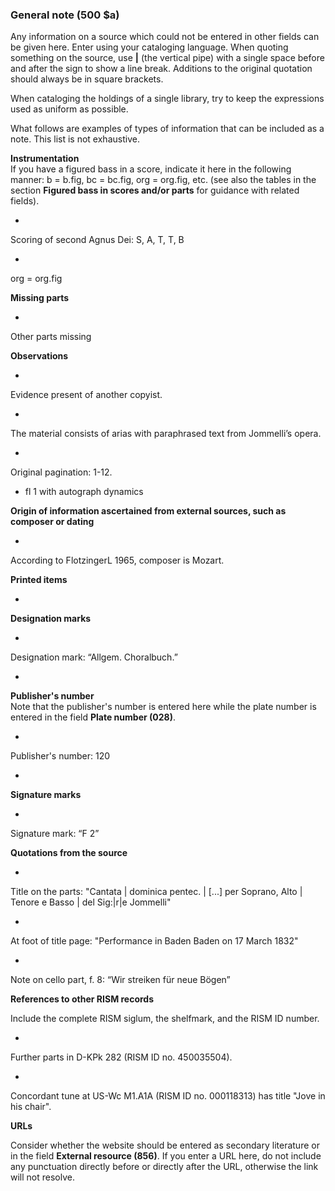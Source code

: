 ### General note (500 $a) 

Any information on a source which could not be entered in other fields can be given here. Enter using your cataloging language. When quoting something on the source, use **|** (the vertical pipe) with a single space before and after the sign to show a line break. Additions to the original quotation should always be in square brackets.

When cataloging the holdings of a single library, try to keep the expressions used as uniform as possible.

What follows are examples of types of information that can be included as a note. This list is not exhaustive.

**Instrumentation**  
If you have a figured bass in a score, indicate it here in the following manner: b = b.fig, bc = bc.fig, org = org.fig, etc. (see also the tables in the section **Figured bass in scores and/or parts** for guidance with related fields).

- 

Scoring of second Agnus Dei: S, A, T, T, B

- 

org = org.fig

**Missing parts**

- 

Other parts missing

**Observations**

- 

Evidence present of another copyist.

- 

The material consists of arias with paraphrased text from Jommelli’s opera.

- 

Original pagination: 1-12.

- fl 1 with autograph dynamics

**Origin of information ascertained from external sources, such as composer or dating**

- 

According to FlotzingerL 1965, composer is Mozart.

**Printed items**

- 

**Designation marks**

  - 

Designation mark: “Allgem. Choralbuch.”

- 

**Publisher's number**  
Note that the publisher's number is entered here while the plate number is entered in the field **Plate number (028)**.

  - 

Publisher's number: 120

- 

**Signature marks**

  - 

Signature mark: “F 2”

**Quotations from the source**

- 

Title on the parts: "Cantata | dominica pentec. | [...] per Soprano, Alto | Tenore e Basso | del Sig:|r|e Jommelli"

- 

At foot of title page: "Performance in Baden Baden on 17 March 1832"

- 

Note on cello part, f. 8: “Wir streiken für neue Bögen”

**References to other RISM records**

Include the complete RISM siglum, the shelfmark, and the RISM ID number.

- 

Further parts in D-KPk 282 (RISM ID no. 450035504).

- 

Concordant tune at US-Wc M1.A1A (RISM ID no. 000118313) has title "Jove in his chair".

**URLs**

Consider whether the website should be entered as secondary literature or in the field **External resource (856)**. If you enter a URL here, do not include any punctuation directly before or directly after the URL, otherwise the link will not resolve.
